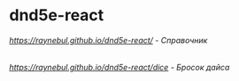 # dnd5e-react
 
###### https://raynebul.github.io/dnd5e-react/ - Справочник

###### https://raynebul.github.io/dnd5e-react/dice - Бросок дайса